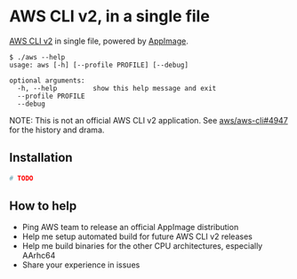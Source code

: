 AWS CLI v2, in a single file
========
[AWS CLI v2] in single file, powered by [AppImage].

```console
$ ./aws --help
usage: aws [-h] [--profile PROFILE] [--debug]

optional arguments:
  -h, --help         show this help message and exit
  --profile PROFILE
  --debug
```

NOTE: This is not an official AWS CLI v2 application. See [aws/aws-cli#4947] for
the history and drama.

Installation
--------
```bash
# TODO
```

How to help
--------
- Ping AWS team to release an official AppImage distribution
- Help me setup automated build for future AWS CLI v2 releases
- Help me build binaries for the other CPU architectures, especially AArhc64
- Share your experience in issues

[AWS CLI v2]: https://awscli.amazonaws.com/v2/documentation/api/latest/index.html
[AppImage]: https://appimage.org/
[aws/aws-cli#4947]: https://github.com/aws/aws-cli/issues/4947
